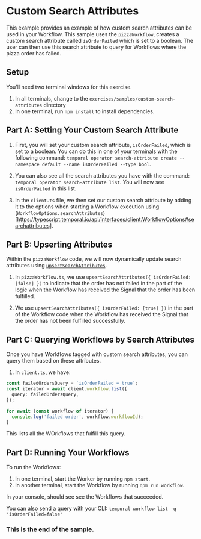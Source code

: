 # Custom Search Attributes

This example provides an example of how custom search attributes can be used in your Workflow. This sample uses the `pizzaWorkflow`, creates a custom search attribute called `isOrderFailed` which is set to a boolean. The user can then use this search attribute to query for Workflows where the pizza order has failed.

## Setup

You'll need two terminal windows for this exercise.

1. In all terminals, change to the `exercises/samples/custom-search-attributes` directory
2. In one terminal, run `npm install` to install dependencies.

## Part A: Setting Your Custom Search Attribute

1. First, you will set your custom search attribute, `isOrderFailed`, which is set to a boolean. You can do this in one of your terminals with the following command: `temporal operator search-attribute create --namespace default --name isOrderFailed --type bool`.

2. You can also see all the search attributes you have with the command: `temporal operator search-attribute list`. You will now see `isOrderFailed` in this list.

3. In the `client.ts` file, we then set our custom search attribute by adding it to the options when starting a Workflow execution using (`WorkflowOptions.searchAttributes`)[https://typescript.temporal.io/api/interfaces/client.WorkflowOptions#searchattributes].

## Part B: Upserting Attributes

Within the `pizzaWorkflow` code, we will now dynamically update search attributes using [`upsertSearchAttributes`](https://typescript.temporal.io/api/namespaces/workflow#upsertsearchattributes).

1. In `pizzaWorkflow.ts`, we use `upsertSearchAttributes({ isOrderFailed: [false] })` to indicate that the order has not failed in the part of the logic when the Workflow has received the Signal that the order has been fulfilled.

2. We use `upsertSearchAttributes({ isOrderFailed: [true] })` in the part of the Workflow code when the Workflow has received the Signal that the order has not been fulfilled successfully.

## Part C: Querying Workflows by Search Attributes

Once you have Workflows tagged with custom search attributes, you can query them based on these attributes.

1. In `client.ts`, we have:

```typescript
const failedOrdersQuery = `isOrderFailed = true`;
const iterator = await client.workflow.list({
  query: failedOrdersQuery,
});

for await (const workflow of iterator) {
  console.log('failed order', workflow.workflowId);
}
```

This lists all the WOrkflows that fulfill this query.

## Part D: Running Your Workflows

To run the Workflows:

1. In one terminal, start the Worker by running `npm start`.
2. In another terminal, start the Workflow by running `npm run workflow`.

In your console, should see see the Workflows that succeeded.

You can also send a query with your CLI: `temporal workflow list -q 'isOrderFailed=false'`

### This is the end of the sample.